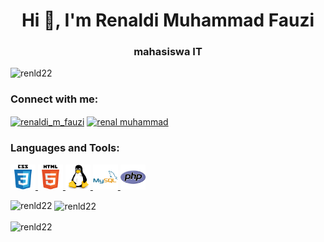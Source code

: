 <h1 align="center">Hi 👋, I'm Renaldi Muhammad Fauzi</h1>
<h3 align="center">mahasiswa IT</h3>

<p align="left"> <img src="https://komarev.com/ghpvc/?username=renld22&label=Profile%20views&color=0e75b6&style=flat" alt="renld22" /> </p>

<h3 align="left">Connect with me:</h3>
<p align="left">
<a href="https://instagram.com/renaldi_m_fauzi" target="blank"><img align="center" src="https://raw.githubusercontent.com/rahuldkjain/github-profile-readme-generator/master/src/images/icons/Social/instagram.svg" alt="renaldi_m_fauzi" height="30" width="40" /></a>
<a href="https://www.youtube.com/renal muhammad/renal muhammad" target="blank"><img align="center" src="https://raw.githubusercontent.com/rahuldkjain/github-profile-readme-generator/master/src/images/icons/Social/youtube.svg" alt="renal muhammad" height="30" width="40" /></a>
</p>

<h3 align="left">Languages and Tools:</h3>
<p align="left"> <a href="https://www.w3schools.com/css/" target="_blank" rel="noreferrer"> <img src="https://raw.githubusercontent.com/devicons/devicon/master/icons/css3/css3-original-wordmark.svg" alt="css3" width="40" height="40"/> </a> <a href="https://www.w3.org/html/" target="_blank" rel="noreferrer"> <img src="https://raw.githubusercontent.com/devicons/devicon/master/icons/html5/html5-original-wordmark.svg" alt="html5" width="40" height="40"/> </a> <a href="https://www.linux.org/" target="_blank" rel="noreferrer"> <img src="https://raw.githubusercontent.com/devicons/devicon/master/icons/linux/linux-original.svg" alt="linux" width="40" height="40"/> </a> <a href="https://www.mysql.com/" target="_blank" rel="noreferrer"> <img src="https://raw.githubusercontent.com/devicons/devicon/master/icons/mysql/mysql-original-wordmark.svg" alt="mysql" width="40" height="40"/> </a> <a href="https://www.php.net" target="_blank" rel="noreferrer"> <img src="https://raw.githubusercontent.com/devicons/devicon/master/icons/php/php-original.svg" alt="php" width="40" height="40"/> </a> </p>

<p><img align="left" src="https://github-readme-stats.vercel.app/api/top-langs?username=renld22&show_icons=true&locale=en&layout=compact" alt="renld22" /></p>

<p>&nbsp;<img align="center" src="https://github-readme-stats.vercel.app/api?username=renld22&show_icons=true&locale=en" alt="renld22" /></p>

<p><img align="center" src="https://github-readme-streak-stats.herokuapp.com/?user=renld22&" alt="renld22" /></p>

